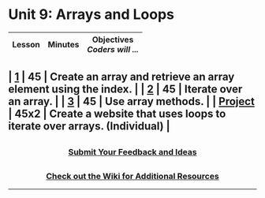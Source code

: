 # Unit 9: Arrays and Loops
|Lesson| Minutes | Objectives <br> _Coders will ..._|
|:---------------------------------------------:|:-----:|:--------------------------------------------------------------:|

| [**1**](https://docs.google.com/presentation/d/1tE2E88VIWRue57vkvUzlwSzwpSxkRsU6jnhP7PPsDHM/edit?usp=sharing) |   45    | Create an array and retrieve an array element using the index.        |
| [**2**](https://docs.google.com/presentation/d/1Wgjs4aGRxF3d8UrKV-JPpTsmbrewq-oY_ibRwyht94M/edit?usp=sharing) |   45    | Iterate over an array.                                                |
| [**3**](https://docs.google.com/presentation/d/1TCJnCthP4zXEZIMVnbg6I5-TJV4FYoXDarjluzHRYSY/edit?usp=sharing) |   45    | Use array methods.                                                   |
| [**Project**](https://docs.google.com/presentation/d/1phzaNXAZBfDi1SBhEwc9KUzTH6sYSrm4v2w1crrcvec/edit#slide=id.g4e7cce4ed9_1_0) |  45x2   | Create a website that uses loops to iterate over arrays. (Individual) |
---

## <h3 align="center"><a href="https://forms.gle/vyAD1HFwXHZMRXrr9">Submit Your Feedback and Ideas</a></h3>

## <h3 align="center"><a href="https://github.com/itscodenation/curriculum-20-21/wiki">Check out the Wiki for Additional Resources</a></h3>

---
